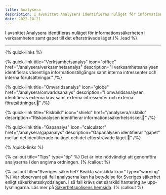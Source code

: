 ```yaml
---
title: Analysera
description: I avsnittet Analysera identifieras nuläget för informationssäkerheten i verksamheten samt gapet till det eftersträvade läget.
date: 2022-10-21
---
```


I avsnittet Analysera identifieras nuläget för informationssäkerheten i verksamheten samt gapet till det eftersträvade läget.{% .lead %}

---

{% quick-links %}

{% quick-link title="Verksamhetsanalys" icon="office" href="/analysera/verksamhetsanalys" description="I verksamhetsanalysen identifieras väsentliga informationstillgångar samt interna intressenter och interna förutsättningar." /%}

{% quick-link title="Omvärldsanalys" icon="globe" href="/analysera/omvarldsanalys" description="I omvärldsanalysen identifieras externa krav samt externa intressenter och externa förutsättningar.🚧" /%}

{% quick-link title="Riskbild" icon="shield" href="/analysera/riskbild" description="Riskanalysen identifierar informationssäkerhetsrisker.🚧" /%}

{% quick-link title="Gapanalys" icon="calculator" href="/analysera/gapanalys" description="Gapanalysen identifierar \"gapet\" mellan det identifierade nuläget och det eftersträvade läget.🚧" /%}

{% /quick-links %}

{% callout title="Tips" type="tip" %}
Det är inte nödvändigt att genomföra analyserna i den angivna ordningen.
{% /callout %}

{% callout title="Sveriges säkerhet? Beakta särskilda krav." type="warning" %}
Var observant på ifall analyserna kan ha betydelse för Sveriges säkerhet enligt säkerkhetsskyddslagen. I så fall krävs det särskild hantering av upp&shy;lysn&shy;ing&shy;arna. Läs mer på [Säkerhetspolisens hemsida](https://xn--skerhetspolisen-0kb.se/verksamheten/sakerhetsskydd/om-sakerhetsskydd.html).
{% /callout %}
